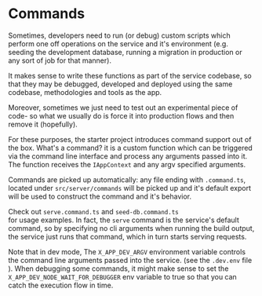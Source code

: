 # Commands
Sometimes, developers need to run (or debug) custom scripts which perform one off operations on the service and it's environment (e.g. seeding the development database, running a migration in production or any sort of job for that manner).

It makes sense to write these functions as part of the service codebase, so that they may be debugged, developed and deployed using the same codebase, methodologies and tools as the app.

Moreover, sometimes we just need to test out an experimental piece of code- so what we usually do is force it into production flows and then remove it (hopefully).

For these purposes, the starter project introduces command support out of the box.
What's a command? it is a custom function which can be triggered via the command line interface and process any arguments passed into it.
The function receives the `IAppContext` and any argv specified arguments.

Commands are picked up automatically: any file ending with `.command.ts`, located under `src/server/commands` will be picked up and it's default export will be used to construct the command and it's behavior. 

Check out `serve.command.ts` and `seed-db.command.ts`<br/> for usage examples.
In fact, the `serve` command is the service's default command, so by specifying no cli arguments when running the build output, the service just runs that command, which in turn starts serving requests.

Note that in dev mode, The `X_APP_DEV_ARGV` environment variable controls the command line arguments passed into the service. (see the `.dev.env` file ).
When debugging some commands, it might make sense to set the `X_APP_DEV_NODE_WAIT_FOR_DEBUGGER` env variable to true so that you can catch the execution flow in time.